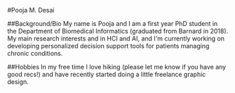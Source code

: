 
#Pooja M. Desai 

##Background/Bio
My name is Pooja and I am a first year PhD student in the Department of Biomedical Informatics (graduated from Barnard in 2018). My main research interests and in HCI and AI, and I'm currently working on developing personalized decision support tools for patients managing chronic conditions. 

##Hobbies
In my free time I love hiking (please let me know if you have any good recs!) and have recently started doing a little freelance graphic design.